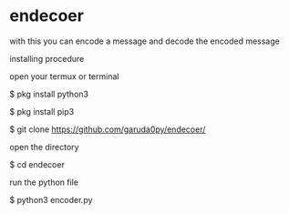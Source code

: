 # endecoer
with this you can encode a message and decode the encoded message

installing procedure 

open your termux or terminal 



$ pkg install python3 

$ pkg install pip3

$ git clone https://github.com/garuda0py/endecoer/

open the directory 

$ cd endecoer

run the python file 

$ python3 encoder.py
